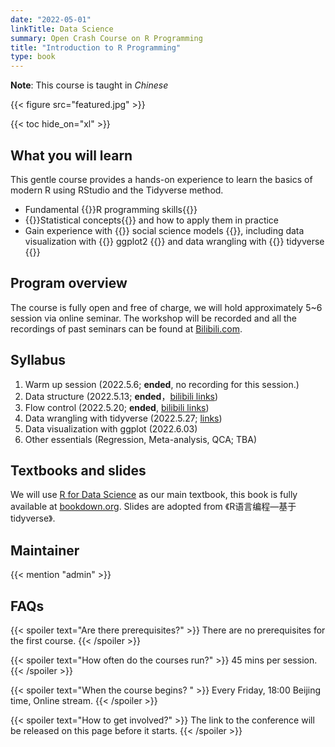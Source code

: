 ```yaml
---
date: "2022-05-01"
linkTitle: Data Science
summary: Open Crash Course on R Programming
title: "Introduction to R Programming"
type: book
---
```


**Note**: This course is taught in *Chinese*

{{< figure src="featured.jpg" >}}

{{< toc hide_on="xl" >}}

## What you will learn

This gentle course provides a hands-on experience to learn the basics of modern R using RStudio and the Tidyverse method.

- Fundamental {{<hl>}}R programming skills{{</hl>}}
- {{<hl>}}Statistical concepts{{</hl>}} and how to apply them in practice
- Gain experience with {{<hl>}} social science models {{</hl>}}, including data visualization with {{<hl>}} ggplot2 {{</hl>}} and data wrangling with {{<hl>}} tidyverse {{</hl>}}

## Program overview

The course is fully open and free of charge, we will hold approximately 5~6 session via online seminar. The workshop will be recorded and all the recordings of past seminars can be found at [Bilibili.com](https://www.bilibili.com/).

## Syllabus

1. Warm up session (2022.5.6; **ended**, no recording for this session.)
2. Data structure (2022.5.13; **ended**，[bilibili links](https://www.bilibili.com/video/BV1jZ4y187P6?spm_id_from=333.999.0.0))
3. Flow control (2022.5.20; **ended**, [bilibili links](https://www.bilibili.com/video/BV1it4y1W7yK/))
4. Data wrangling with tidyverse (2022.5.27; [links](https://meeting.tencent.com/dm/kDSrliQzh57S))
5. Data visualization with ggplot (2022.6.03)
6. Other essentials (Regression, Meta-analysis, QCA; TBA)

## Textbooks and slides
We will use [R for Data Science](https://r4ds.had.co.nz/) as our main textbook, this book is fully available at [bookdown.org](bookdown.org). Slides are adopted from 《R语言编程—基于tidyverse》.

## Maintainer

{{< mention "admin" >}}

## FAQs

{{< spoiler text="Are there prerequisites?" >}}
There are no prerequisites for the first course.
{{< /spoiler >}}

{{< spoiler text="How often do the courses run?" >}}
45 mins per session.
{{< /spoiler >}}

{{< spoiler text="When the course begins? " >}}
Every Friday, 18:00 Beijing time, Online stream.
{{< /spoiler >}}

{{< spoiler text="How to get involved?" >}}
The link to the conference will be released on this page before it starts.
{{< /spoiler >}}
